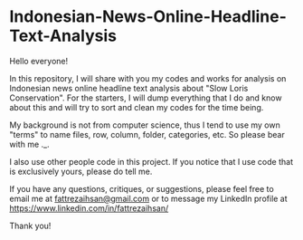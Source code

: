 # Indonesian-News-Online-Headline-Text-Analysis
Hello everyone!

In this repository, I will share with you my codes and works for analysis on Indonesian news online headline text analysis about "Slow Loris Conservation". For the starters, I will dump everything that I do and know about this and will try to sort and clean my codes for the time being.

My background is not from computer science, thus I tend to use my own "terms" to name files, row, column, folder, categories, etc. So please bear with me ._.

I also use other people code in this project. If you notice that I use code that is exclusively yours, please do tell me. 

If you have any questions, critiques, or suggestions, please feel free to email me at fattrezaihsan@gmail.com or to message my LinkedIn profile at https://www.linkedin.com/in/fattrezaihsan/

Thank you!
